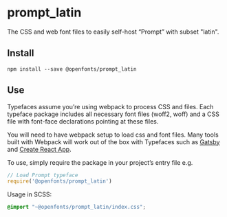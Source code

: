 
# prompt_latin

The CSS and web font files to easily self-host “Prompt” with subset "latin".

## Install

`npm install --save @openfonts/prompt_latin`

## Use

Typefaces assume you’re using webpack to process CSS and files. Each typeface
package includes all necessary font files (woff2, woff) and a CSS file with
font-face declarations pointing at these files.

You will need to have webpack setup to load css and font files. Many tools built
with Webpack will work out of the box with Typefaces such as [Gatsby](https://github.com/gatsbyjs/gatsby)
and [Create React App](https://github.com/facebookincubator/create-react-app).

To use, simply require the package in your project’s entry file e.g.

```javascript
// Load Prompt typeface
require('@openfonts/prompt_latin')
```

Usage in SCSS:
```scss
@import "~@openfonts/prompt_latin/index.css";
```

